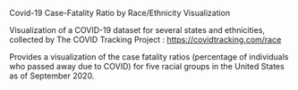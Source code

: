 Covid-19 Case-Fatality Ratio by Race/Ethnicity Visualization

Visualization of a COVID-19 dataset for several states and ethnicities, collected by The COVID Tracking Project : https://covidtracking.com/race

Provides a visualization of the case fatality ratios (percentage of individuals who passed away due to COVID) for five racial groups in the United States as of September 2020.
